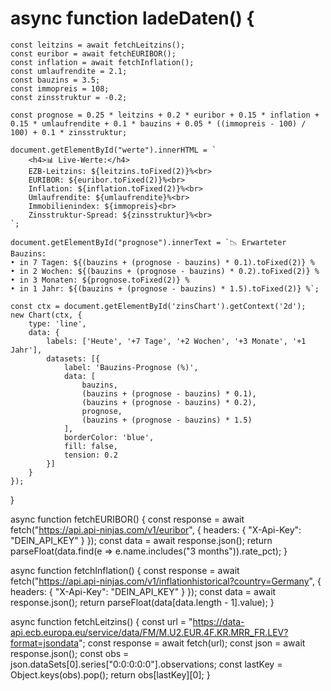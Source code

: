 # async function ladeDaten() {
    const leitzins = await fetchLeitzins();
    const euribor = await fetchEURIBOR();
    const inflation = await fetchInflation();
    const umlaufrendite = 2.1;
    const bauzins = 3.5;
    const immopreis = 108;
    const zinsstruktur = -0.2;

    const prognose = 0.25 * leitzins + 0.2 * euribor + 0.15 * inflation + 0.15 * umlaufrendite + 0.1 * bauzins + 0.05 * ((immopreis - 100) / 100) + 0.1 * zinsstruktur;

    document.getElementById("werte").innerHTML = `
        <h4>📊 Live-Werte:</h4>
        EZB-Leitzins: ${leitzins.toFixed(2)}%<br>
        EURIBOR: ${euribor.toFixed(2)}%<br>
        Inflation: ${inflation.toFixed(2)}%<br>
        Umlaufrendite: ${umlaufrendite}%<br>
        Immobilienindex: ${immopreis}<br>
        Zinsstruktur-Spread: ${zinsstruktur}%<br>
    `;

    document.getElementById("prognose").innerText = `📉 Erwarteter Bauzins:
    • in 7 Tagen: ${(bauzins + (prognose - bauzins) * 0.1).toFixed(2)} %
    • in 2 Wochen: ${(bauzins + (prognose - bauzins) * 0.2).toFixed(2)} %
    • in 3 Monaten: ${prognose.toFixed(2)} %
    • in 1 Jahr: ${(bauzins + (prognose - bauzins) * 1.5).toFixed(2)} %`;

    const ctx = document.getElementById('zinsChart').getContext('2d');
    new Chart(ctx, {
        type: 'line',
        data: {
            labels: ['Heute', '+7 Tage', '+2 Wochen', '+3 Monate', '+1 Jahr'],
            datasets: [{
                label: 'Bauzins-Prognose (%)',
                data: [
                    bauzins,
                    (bauzins + (prognose - bauzins) * 0.1),
                    (bauzins + (prognose - bauzins) * 0.2),
                    prognose,
                    (bauzins + (prognose - bauzins) * 1.5)
                ],
                borderColor: 'blue',
                fill: false,
                tension: 0.2
            }]
        }
    });
}

async function fetchEURIBOR() {
    const response = await fetch("https://api.api-ninjas.com/v1/euribor", {
        headers: { "X-Api-Key": "DEIN_API_KEY" }
    });
    const data = await response.json();
    return parseFloat(data.find(e => e.name.includes("3 months")).rate_pct);
}

async function fetchInflation() {
    const response = await fetch("https://api.api-ninjas.com/v1/inflationhistorical?country=Germany", {
        headers: { "X-Api-Key": "DEIN_API_KEY" }
    });
    const data = await response.json();
    return parseFloat(data[data.length - 1].value);
}

async function fetchLeitzins() {
    const url = "https://data-api.ecb.europa.eu/service/data/FM/M.U2.EUR.4F.KR.MRR_FR.LEV?format=jsondata";
    const response = await fetch(url);
    const json = await response.json();
    const obs = json.dataSets[0].series["0:0:0:0:0"].observations;
    const lastKey = Object.keys(obs).pop();
    return obs[lastKey][0];
}
